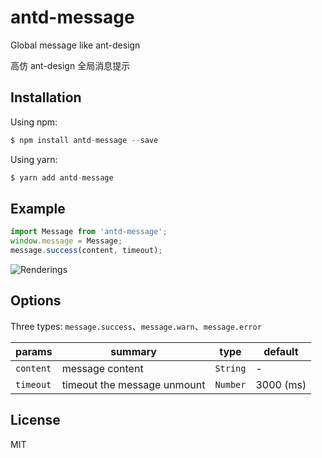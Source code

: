# antd-message
Global message like ant-design

高仿 ant-design 全局消息提示

## Installation
Using npm:
```javascript
$ npm install antd-message --save
```
Using yarn:
```javascript
$ yarn add antd-message
```

## Example
```javascript
import Message from 'antd-message';
window.message = Message;
message.success(content, timeout);
```
![Renderings](https://ooo.0o0.ooo/2017/03/20/58cfb9c34845f.png)

## Options
Three types: `message.success`、`message.warn`、`message.error`

params    | summary                     | type     | default
--------- | --------------------------- | -------- | ---------
`content` | message content             | `String` | -
`timeout` | timeout the message unmount | `Number` | 3000 (ms)

## License
MIT
